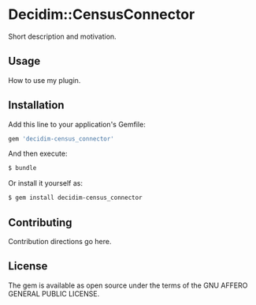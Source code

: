 # Decidim::CensusConnector
Short description and motivation.

## Usage
How to use my plugin.

## Installation
Add this line to your application's Gemfile:

```ruby
gem 'decidim-census_connector'
```

And then execute:
```bash
$ bundle
```

Or install it yourself as:
```bash
$ gem install decidim-census_connector
```

## Contributing
Contribution directions go here.

## License
The gem is available as open source under the terms of the GNU AFFERO GENERAL PUBLIC LICENSE.
